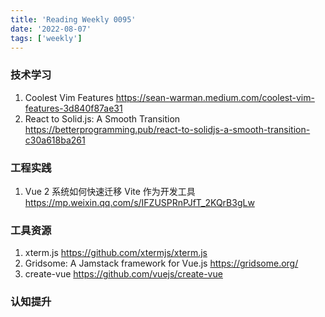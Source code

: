 ```yaml
---
title: 'Reading Weekly 0095'
date: '2022-08-07'
tags: ['weekly']
---
```


### 技术学习

1. Coolest Vim Features https://sean-warman.medium.com/coolest-vim-features-3d840f87ae31
2. React to Solid.js: A Smooth Transition https://betterprogramming.pub/react-to-solidjs-a-smooth-transition-c30a618ba261

### 工程实践

1. Vue 2 系统如何快速迁移 Vite 作为开发工具 https://mp.weixin.qq.com/s/IFZUSPRnPJfT_2KQrB3gLw

### 工具资源

1. xterm.js https://github.com/xtermjs/xterm.js
2. Gridsome: A Jamstack framework for Vue.js https://gridsome.org/
3. create-vue https://github.com/vuejs/create-vue

### 认知提升
